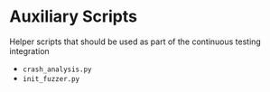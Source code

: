 # Auxiliary Scripts

Helper scripts that should be used as part of the continuous testing integration

* `crash_analysis.py`
* `init_fuzzer.py`
